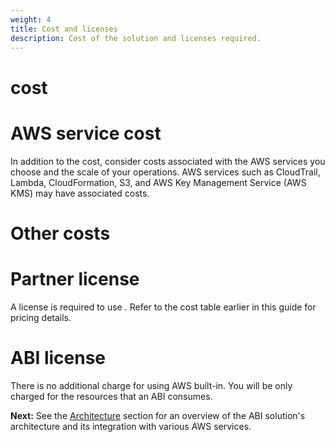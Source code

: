```yaml
---
weight: 4
title: Cost and licenses
description: Cost of the solution and licenses required.
---
```


# <partner-name> cost

# AWS service cost

In addition to the <partner-name> cost, consider costs associated with the AWS services you choose and the scale of your operations. 
AWS services such as CloudTrail, Lambda, CloudFormation, S3, and AWS Key Management Service (AWS KMS) may have associated costs.

# Other costs

# Partner license

A license is required to use <partner-product>. Refer to the <partner-product> cost table earlier in this guide for pricing details.


# ABI license

There is no additional charge for using AWS built-in. You will be only charged for the resources that an ABI consumes.

**Next:** See the [Architecture](/architecture/index.html) section for an overview of the <project-name> ABI solution's architecture and its integration with various AWS services.
